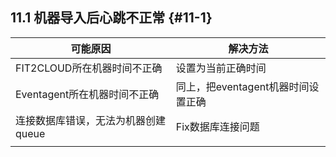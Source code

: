 ## **11.1 机器导入后心跳不正常**  {#11-1}

| 可能原因 | 解决方法 |
| --- | --- |
| FIT2CLOUD所在机器时间不正确 | 设置为当前正确时间 |
| Eventagent所在机器时间不正确 | 同上，把eventagent机器时间设置正确 |
| 连接数据库错误，无法为机器创建queue | Fix数据库连接问题 |
|  |  |